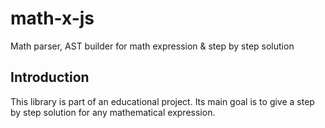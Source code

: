 # math-x-js
Math parser, AST builder for math expression &amp; step by step solution

## Introduction
This library is part of an educational project. Its main goal is to give a step by step solution for any mathematical expression.